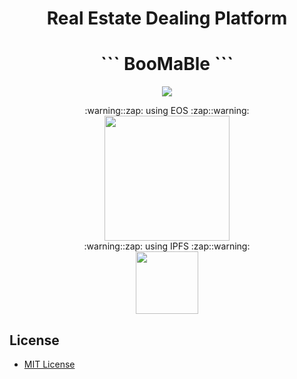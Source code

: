 <h1 align="center">Real Estate Dealing Platform</h1>
<h1 align="center">
```
BooMaBle
```
</h1>
<p align="center">
	<a href="https://github.com/DdukTwiSun/server/blob/master/LICENSE"><img src="https://img.shields.io/github/license/mashape/apistatus.svg"></a>	
</p>

<div align="middle">:warning::zap: using EOS :zap::warning: </div>
<div align="middle"><img src="https://github.com/soma-boomable/integrated-repo/blob/master/eos.jpg" style="width="200" height="200"/></div>
<div align="middle">:warning::zap: using IPFS :zap::warning: </div>
<div align="middle"><img src="https://github.com/soma-boomable/integrated-repo/blob/master/IPFS.png?raw=true" style="width:100px;" /></div>

## License

* [MIT License](LICENSE)
